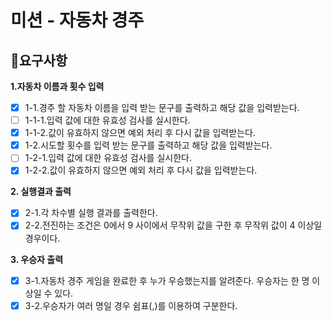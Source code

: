 # 미션 - 자동차 경주

## 🚩요구사항

**1.자동차 이름과 횟수 입력**

- [x] 1-1.경주 할 자동차 이름을 입력 받는 문구를 출력하고 해당 값을 입력받는다.
- [ ] 1-1-1.입력 값에 대한 유효성 검사를 실시한다.
- [x] 1-1-2.값이 유효하지 않으면 예외 처리 후 다시 값을 입력받는다.
- [x] 1-2.시도할 횟수를 입력 받는 문구를 출력하고 해당 값을 입력받는다.
- [ ] 1-2-1.입력 값에 대한 유효성 검사를 실시한다.
- [x] 1-2-2.값이 유효하지 않으면 예외 처리 후 다시 값을 입력받는다.

**2. 실행결과 출력**

- [x] 2-1.각 차수별 실행 결과를 출력한다.
- [x] 2-2.전진하는 조건은 0에서 9 사이에서 무작위 값을 구한 후 무작위 값이 4 이상일 경우이다.

**3. 우승자 출력**

- [x] 3-1.자동차 경주 게임을 완료한 후 누가 우승했는지를 알려준다. 우승자는 한 명 이상일 수 있다.
- [x] 3-2.우승자가 여러 명일 경우 쉼표(,)를 이용하여 구분한다.
